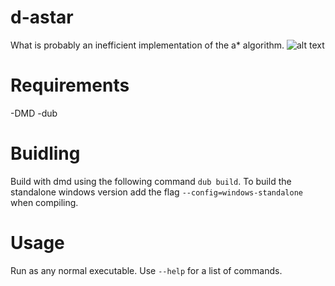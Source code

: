 # d-astar
What is probably an inefficient implementation of the a* algorithm.
![alt text](https://i.imgur.com/K5W4tNx.png)
# Requirements
-DMD
-dub
# Buidling
Build with dmd using the following command `dub build`. To build the standalone windows version add the flag `--config=windows-standalone` when compiling.
# Usage
Run as any normal executable. Use `--help` for a list of commands.